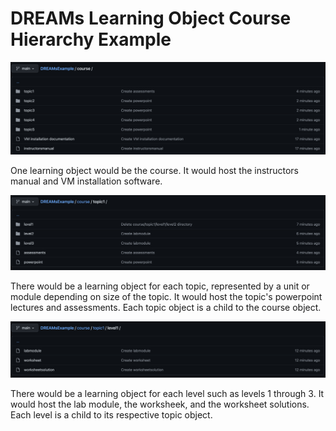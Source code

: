 # DREAMs Learning Object Course Hierarchy Example

![Screenshot](dreamshierarchy1.png)

One learning object would be the course. It would host the instructors manual and VM installation software. 

![Screenshot](dreamshierarchy2.png)

There would be a learning object for each topic, represented by a unit or module depending on size of the topic. It would host the topic's powerpoint lectures and assessments. Each topic object is a child to the course object.

![Screenshot](dreamshierarchy3.png)

There would be a learning object for each level such as levels 1 through 3. It would host the lab module, the worksheek, and the worksheet solutions. Each level is a child to its respective topic object.
